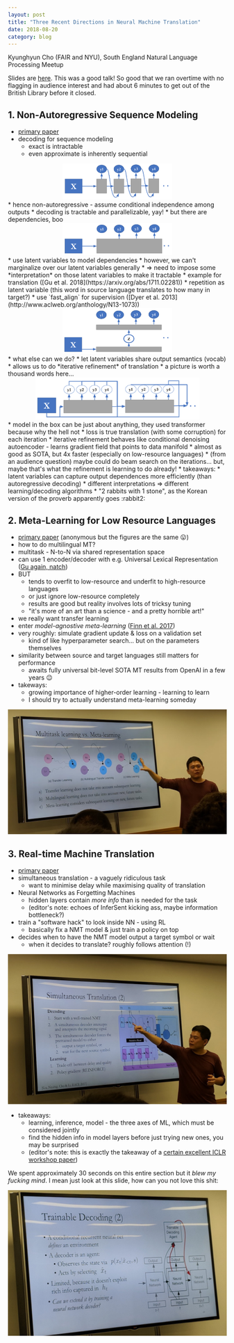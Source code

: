 ```yaml
---
layout: post
title: "Three Recent Directions in Neural Machine Translation"
date: 2018-08-20
category: blog
---
```


Kyunghyun Cho (FAIR and NYU), South England Natural Language Processing Meetup

Slides are [here](https://drive.google.com/file/d/1VovaSKNrryVefFpFDaJ9JBInM2TO_DiM/view).  This was a good talk!  So good that we ran overtime with no flagging in audience interest and had about 6 minutes to get out of the British Library before it closed.

## 1. Non-Autoregressive Sequence Modeling
* [primary paper](https://arxiv.org/pdf/1802.06901.pdf)
* decoding for sequence modeling
    * exact is intractable
    * even approximate is inherently sequential
<center>
<img src="/assets/images/2018-08-20/1-autoreg.png" title="autoregressive" width="50%">
</center>
* hence non-autoregressive - assume conditional independence among outputs
    * decoding is tractable and parallelizable, yay!
    * but there are dependencies, boo
<center>
<img src="/assets/images/2018-08-20/2-nonauto.png" title="naive non-autoregressive" width="50%">
</center>
* use latent variables to model dependencies
* however, we can't marginalize over our latent variables generally
    * => need to impose some *interpretation* on those latent variables to make it tractable
* example for translation ([Gu et al. 2018](https://arxiv.org/abs/1711.02281))
    * repetition as latent variable (this word in source language translates to how many in target?)
    * use `fast_align` for supervision ([Dyer et al. 2013](http://www.aclweb.org/anthology/N13-1073))
<center>
<img src="/assets/images/2018-08-20/3-latent.png" title="non-autoregressive with latent variables" width="50%">
</center>
* what else can we do?
* let latent variables share output semantics (vocab)
    * allows us to do *iterative refinement* of translation
    * a picture is worth a thousand words here...
<center>
<img src="/assets/images/2018-08-20/4-iterative.png" title="iterative refinement" width="75%">
</center>
* model in the box can be just about anything, they used transformer because why the hell not
* loss is true translation (with some corruption) for each iteration
* iterative refinement behaves like conditional denoising autoencoder - learns gradient field that points to data manifold
* almost as good as SOTA, but 4x faster (especially on low-resource languages)
* (from an audience question) maybe could do beam search on the iterations... but, maybe that's what the refinement is learning to do already!
* takeaways:
    * latent variables can capture output dependences more efficiently (than autoregressive decoding)
    * different interpretations => different learning/decoding algorithms
        * "2 rabbits with 1 stone", as the Korean version of the proverb apparently goes :rabbit2:


## 2. Meta-Learning for Low Resource Languages
* [primary paper](https://openreview.net/pdf?id=S1g5ylbm1Q) (anonymous but the figures are the same :stuck_out_tongue:)
* how to do multilingual MT?
* multitask - N-to-N via shared representation space
* can use 1 encoder/decoder with e.g. Universal Lexical Representation ([Gu again, natch](https://arxiv.org/abs/1802.05368))
* BUT
    * tends to overfit to low-resource and underfit to high-resource languages
    * or just ignore low-resource completely
    * results are good but reality involves lots of tricksy tuning
    * "it's more of an art than a science - and a pretty horrible art!"
* we really want transfer learning
* enter *model-agnostive meta-learning* ([Finn et al. 2017](https://arxiv.org/abs/1703.03400))
* very roughly: simulate gradient update & loss on a validation set
    * kind of like hyperparameter search... but on the parameters themselves
* similarity between source and target languages still matters for performance
    * awaits fully universal bit-level SOTA MT results from OpenAI in a few years :wink:
* takeways:
    * growing importance of higher-order learning - learning to learn
    * I should try to actually understand meta-learning someday

![meta-learning](/assets/images/2018-08-20/meta.jpg "meta-learning")

## 3. Real-time Machine Translation
* [primary paper](https://arxiv.org/pdf/1610.00388.pdf)
* simultaneous translation - a vaguely ridiculous task
    * want to minimise delay while maximising quality of translation
* Neural Networks as Forgetting Machines
    * hidden layers contain *more info* than is needed for the task
    * (editor's note: echoes of InferSent kicking ass, maybe information bottleneck?)
* train a "software hack" to look inside NN - using RL
    * basically fix a NMT model & just train a policy on top
* decides when to have the NMT model output a target symbol or wait
    * when it decides to translate?  roughly follows attention (!)

![simultaneous](/assets/images/2018-08-20/simultaneous.jpg "simultaneous")

* takeaways:
    * learning, inference, model - the three axes of ML, which must be considered jointly
    * find the hidden info in model layers before just trying new ones, you may be surprised
    * (editor's note: this is exactly the takeaway of a [certain excellent ICLR workshop paper](https://arxiv.org/abs/1805.03435))

We spent approximately 30 seconds on this entire section but it *blew my fucking mind*.  I mean just look at this slide, how can you not love this shit:

![trainable](/assets/images/2018-08-20/trainable.jpg "trainable")
